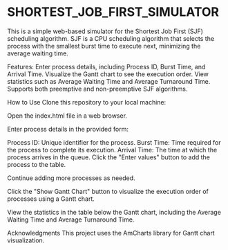 # SHORTEST_JOB_FIRST_SIMULATOR

This is a simple web-based simulator for the Shortest Job First (SJF) scheduling algorithm. SJF is a CPU scheduling algorithm that selects the process with the smallest burst time to execute next, minimizing the average waiting time.

Features:
Enter process details, including Process ID, Burst Time, and Arrival Time.
Visualize the Gantt chart to see the execution order.
View statistics such as Average Waiting Time and Average Turnaround Time.
Supports both preemptive and non-preemptive SJF algorithms.


How to Use
Clone this repository to your local machine:

Open the index.html file in a web browser.

Enter process details in the provided form:

Process ID: Unique identifier for the process.
Burst Time: Time required for the process to complete its execution.
Arrival Time: The time at which the process arrives in the queue.
Click the "Enter values" button to add the process to the table.

Continue adding more processes as needed.

Click the "Show Gantt Chart" button to visualize the execution order of processes using a Gantt chart.

View the statistics in the table below the Gantt chart, including the Average Waiting Time and Average Turnaround Time.


Acknowledgments
This project uses the AmCharts library for Gantt chart visualization.






